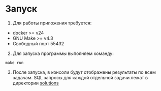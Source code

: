# Запуск
1) Для работы приложения требуется:
- docker >= v24
- GNU Make >= v4.3
- Свободный порт 55432

2) Для запуска программы выполняем команду:
```
make run
```

3) После запуска, в консоли будут отображены результаты по всем задачам. SQL запросы для каждой отдельной задачи лежат в директории [solutions](solutions)